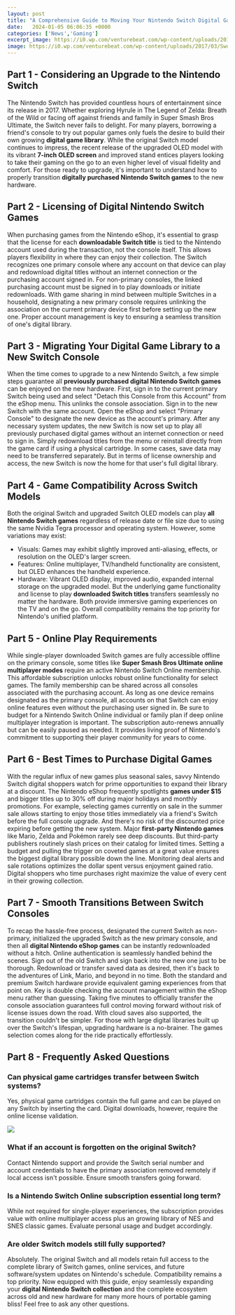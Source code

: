 ```yaml
---
layout: post
title: "A Comprehensive Guide to Moving Your Nintendo Switch Digital Game Library to a New Console"
date:   2024-01-05 06:06:35 +0000
categories: ['News','Gaming']
excerpt_image: https://i0.wp.com/venturebeat.com/wp-content/uploads/2017/03/Swotch-UI.jpg?w=1200&amp;strip=all
image: https://i0.wp.com/venturebeat.com/wp-content/uploads/2017/03/Swotch-UI.jpg?w=1200&amp;strip=all
---
```


## Part 1 - Considering an Upgrade to the Nintendo Switch
The Nintendo Switch has provided countless hours of entertainment since its release in 2017. Whether exploring Hyrule in The Legend of Zelda: Breath of the Wild or facing off against friends and family in Super Smash Bros Ultimate, the Switch never fails to delight. For many players, borrowing a friend's console to try out popular games only fuels the desire to build their own growing **digital game library**. 
While the original Switch model continues to impress, the recent release of the upgraded OLED model with its vibrant **7-inch OLED screen** and improved stand entices players looking to take their gaming on the go to an even higher level of visual fidelity and comfort. For those ready to upgrade, it's important to understand how to properly transition **digitally purchased Nintendo Switch games** to the new hardware.
## Part 2 - Licensing of Digital Nintendo Switch Games
When purchasing games from the Nintendo eShop, it's essential to grasp that the license for each **downloadable Switch title** is tied to the Nintendo account used during the transaction, not the console itself. This allows players flexibility in where they can enjoy their collection. 
The Switch recognizes one primary console where any account on that device can play and redownload digital titles without an internet connection or the purchasing account signed in. For non-primary consoles, the linked purchasing account must be signed in to play downloads or initiate redownloads. 
With game sharing in mind between multiple Switches in a household, designating a new primary console requires unlinking the association on the current primary device first before setting up the new one. Proper account management is key to ensuring a seamless transition of one's digital library.
## Part 3 - Migrating Your Digital Game Library to a New Switch Console
When the time comes to upgrade to a new Nintendo Switch, a few simple steps guarantee all **previously purchased digital Nintendo Switch games** can be enjoyed on the new hardware.
First, sign in to the current primary Switch being used and select "Detach this Console from this Account" from the eShop menu. This unlinks the console association. 
Sign in to the new Switch with the same account. Open the eShop and select "Primary Console" to designate the new device as the account's primary. 
After any necessary system updates, the new Switch is now set up to play all previously purchased digital games without an internet connection or need to sign in. Simply redownload titles from the menu or reinstall directly from the game card if using a physical cartridge.
In some cases, save data may need to be transferred separately. But in terms of license ownership and access, the new Switch is now the home for that user's full digital library.
## Part 4 - Game Compatibility Across Switch Models  
Both the original Switch and upgraded Switch OLED models can play **all Nintendo Switch games** regardless of release date or file size due to using the same Nvidia Tegra processor and operating system. However, some variations may exist:
- Visuals: Games may exhibit slightly improved anti-aliasing, effects, or resolution on the OLED's larger screen.
- Features: Online multiplayer, TV/handheld functionality are consistent, but OLED enhances the handheld experience.
- Hardware: Vibrant OLED display, improved audio, expanded internal storage on the upgraded model.
But the underlying game functionality and license to play **downloaded Switch titles** transfers seamlessly no matter the hardware. Both provide immersive gaming experiences on the TV and on the go. Overall compatibility remains the top priority for Nintendo's unified platform.
## Part 5 - Online Play Requirements
While single-player downloaded Switch games are fully accessible offline on the primary console, some titles like **Super Smash Bros Ultimate online multiplayer modes** require an active Nintendo Switch Online membership. This affordable subscription unlocks robust online functionality for select games.
The family membership can be shared across all consoles associated with the purchasing account. As long as one device remains designated as the primary console, all accounts on that Switch can enjoy online features even without the purchasing user signed in.
Be sure to budget for a Nintendo Switch Online individual or family plan if deep online multiplayer integration is important. The subscription auto-renews annually but can be easily paused as needed. It provides living proof of Nintendo's commitment to supporting their player community for years to come.
## Part 6 - Best Times to Purchase Digital Games
With the regular influx of new games plus seasonal sales, savvy Nintendo Switch digital shoppers watch for prime opportunities to expand their library at a discount. The Nintendo eShop frequently spotlights **games under $15** and bigger titles up to 30% off during major holidays and monthly promotions.
For example, selecting games currently on sale in the summer sale allows starting to enjoy those titles immediately via a friend's Switch before the full console upgrade. And there's no risk of the discounted price expiring before getting the new system.
Major **first-party Nintendo games** like Mario, Zelda and Pokémon rarely see deep discounts. But third-party publishers routinely slash prices on their catalog for limited times. Setting a budget and pulling the trigger on coveted games at a great value ensures the biggest digital library possible down the line.
Monitoring deal alerts and sale rotations optimizes the dollar spent versus enjoyment gained ratio. Digital shoppers who time purchases right maximize the value of every cent in their growing collection.
## Part 7 - Smooth Transitions Between Switch Consoles
To recap the hassle-free process, designated the current Switch as non-primary, initialized the upgraded Switch as the new primary console, and then all **digital Nintendo eShop games** can be instantly redownloaded without a hitch. Online authentication is seamlessly handled behind the scenes.
Sign out of the old Switch and sign back into the new one just to be thorough. Redownload or transfer saved data as desired, then it's back to the adventures of Link, Mario, and beyond in no time. Both the standard and premium Switch hardware provide equivalent gaming experiences from that point on.
Key is double checking the account management within the eShop menu rather than guessing. Taking five minutes to officially transfer the console association guarantees full control moving forward without risk of license issues down the road. With cloud saves also supported, the transition couldn't be simpler.
For those with large digital libraries built up over the Switch's lifespan, upgrading hardware is a no-brainer. The games selection comes along for the ride practically effortlessly.
## Part 8 - Frequently Asked Questions
### Can physical game cartridges transfer between Switch systems?
Yes, physical game cartridges contain the full game and can be played on any Switch by inserting the card. Digital downloads, however, require the online license validation.

![](https://i0.wp.com/venturebeat.com/wp-content/uploads/2017/03/Swotch-UI.jpg?w=1200&amp;strip=all)
### What if an account is forgotten on the original Switch?  
Contact Nintendo support and provide the Switch serial number and account credentials to have the primary association removed remotely if local access isn't possible. Ensure smooth transfers going forward.
### Is a Nintendo Switch Online subscription essential long term?
While not required for single-player experiences, the subscription provides value with online multiplayer access plus an growing library of NES and SNES classic games. Evaluate personal usage and budget accordingly. 
### Are older Switch models still fully supported?
Absolutely. The original Switch and all models retain full access to the complete library of Switch games, online services, and future software/system updates on Nintendo's schedule. Compatibility remains a top priority.
Now equipped with this guide, enjoy seamlessly expanding your **digital Nintendo Switch collection** and the complete ecosystem across old and new hardware for many more hours of portable gaming bliss! Feel free to ask any other questions.